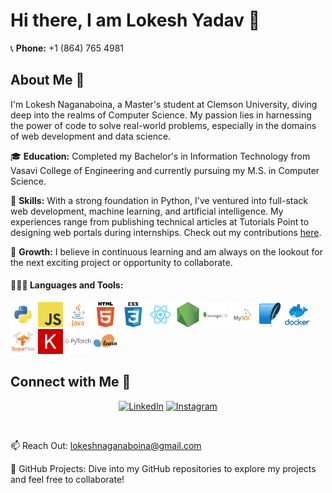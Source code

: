 # Hi there, I am Lokesh Yadav 👋

📞 **Phone:**  +1 (864) 765 4981

## About Me 🚀

I'm Lokesh Naganaboina, a Master's student at Clemson University, diving deep into the realms of Computer Science. My passion lies in harnessing the power of code to solve real-world problems, especially in the domains of web development and data science.

🎓 **Education:** Completed my Bachelor's in Information Technology from Vasavi College of Engineering and currently pursuing my M.S. in Computer Science.

🔧 **Skills:** With a strong foundation in Python, I've ventured into full-stack web development, machine learning, and artificial intelligence. My experiences range from publishing technical articles at Tutorials Point to designing web portals during internships. Check out my contributions [here](https://www.tutorialspoint.com/authors/lokesh-yadav).

🌱 **Growth:** I believe in continuous learning and am always on the lookout for the next exciting project or opportunity to collaborate.

#### 👨🏻‍💻 Languages and Tools:
<code><img height="40" src="https://raw.githubusercontent.com/github/explore/main/topics/python/python.png"></code>
<code><img height="40" src="https://raw.githubusercontent.com/github/explore/main/topics/javascript/javascript.png"></code>
<code><img height="40" src="https://raw.githubusercontent.com/github/explore/main/topics/java/java.png"></code>
<code><img height="40" src="https://raw.githubusercontent.com/github/explore/main/topics/html/html.png"></code>
<code><img height="40" src="https://raw.githubusercontent.com/github/explore/main/topics/css/css.png"></code>
<code><img height="40" src="https://raw.githubusercontent.com/github/explore/main/topics/react/react.png"></code>
<code><img height="40" src="https://raw.githubusercontent.com/github/explore/main/topics/nodejs/nodejs.png"></code>
<code><img height="40" src="https://raw.githubusercontent.com/github/explore/main/topics/mongodb/mongodb.png"></code>
<code><img height="40" src="https://raw.githubusercontent.com/github/explore/main/topics/mysql/mysql.png"></code>
<code><img height="40" src="https://raw.githubusercontent.com/github/explore/main/topics/sqlite/sqlite.png"></code>
<code><img height="40" src="https://raw.githubusercontent.com/github/explore/main/topics/docker/docker.png"></code>
<code><img height="40" src="https://raw.githubusercontent.com/github/explore/main/topics/tensorflow/tensorflow.png"></code>
<code><img height="40" src="https://raw.githubusercontent.com/github/explore/main/topics/keras/keras.png"></code>
<code><img height="40" src="https://raw.githubusercontent.com/github/explore/main/topics/pytorch/pytorch.png"></code>
<code><img height="40" src="https://raw.githubusercontent.com/github/explore/main/topics/scikit-learn/scikit-learn.png"></code>


## Connect with Me 🤝
<p align="center">
  <a href="https://www.linkedin.com/in/lokeshyadav0104"><img src="https://img.shields.io/badge/-LokeshYadav-blue?style=flat-square&logo=Linkedin&logoColor=white&link=https://www.linkedin.com/in/lokeshyadav0104" alt="LinkedIn"></a>
  <a href="https://instagram.com/lokesh_0401"><img src="https://img.shields.io/badge/-@lokesh_0401-E4405F?style=flat-square&logo=Instagram&logoColor=white&link=https://instagram.com/lokesh_0401" alt="Instagram"></a>
</p>
<br>

📫 Reach Out: lokeshnaganaboina@gmail.com

🔗 GitHub Projects: Dive into my GitHub repositories to explore my projects and feel free to collaborate!
